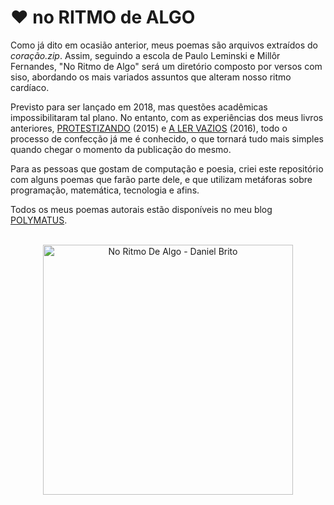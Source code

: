 # :heart: no RITMO de ALGO

Como já dito em ocasião anterior, meus poemas são arquivos extraídos do _coração.zip_. Assim, seguindo a escola de Paulo Leminski e Millôr Fernandes, "No Ritmo de Algo" será um diretório composto por versos com siso, abordando os mais variados assuntos que alteram nosso ritmo cardíaco.

Previsto para ser lançado em 2018, mas questões acadêmicas impossibilitaram tal plano. No entanto, com as experiências dos meus livros anteriores, [PROTESTIZANDO](https://danielbrito.github.io/livros/#protestizando) (2015) e [A LER VAZIOS](https://danielbrito.github.io/livros/#a-ler-vazios) (2016), todo o processo de confecção já me é conhecido, o que tornará tudo mais simples quando chegar o momento da publicação do mesmo.

Para as pessoas que gostam de computação e poesia, criei este repositório com alguns poemas que farão parte dele, e que utilizam metáforas sobre programação, matemática, tecnologia e afins.

Todos os meus poemas autorais estão disponíveis no meu blog [POLYMATUS](http://daniel-brito.blogspot.com.br/p/poemas-autorais_11.html).

<br>

<div align="center">
  <img alt="No Ritmo De Algo - Daniel Brito" src="https://danielbrito.github.io/assets/images/books/no-ritmo-de-algo.webp" width="400px"/>
</div>
